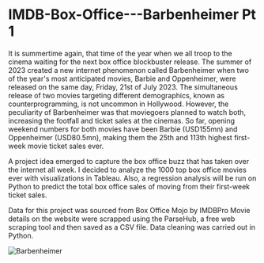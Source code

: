 # IMDB-Box-Office---Barbenheimer Pt 1
It is summertime again, that time of the year when we all troop to the cinema waiting for the next box office blockbuster release. The summer of 2023 created a new internet phenomenon called Barbenheimer when two of the year's most anticipated movies, Barbie and Oppenheimer, were released on the same day, Friday, 21st of July 2023. The simultaneous release of two movies targeting different demographics, known as counterprogramming, is not uncommon in Hollywood. However, the peculiarity of Barbenheimer was that moviegoers planned to watch both, increasing the footfall and ticket sales at the cinemas. So far, opening weekend numbers for both movies have been Barbie (USD155mn) and Oppenheimer (USD80.5mn), making them the 25th and 113th highest first-week movie ticket sales ever.

A project idea emerged to capture the box office buzz that has taken over the internet all week. I decided to analyze the 1000 top box office movies ever with visualizations in Tableau. Also, a regression analysis will be run on Python to predict the total box office sales of moving from their first-week ticket sales.

Data for this project was sourced from Box Office Mojo by IMDBPro Movie details on the website were scrapped using the ParseHub, a free web scraping tool and then saved as a CSV file. Data cleaning was carried out in Python.

![Barbenheimer](https://github.com/leks39/IMDB-Box-Office---Barbenheimer/assets/113634690/96c58cce-78a8-4801-8622-9869bf0ac65a)
